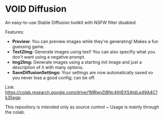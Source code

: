 # VOID Diffusion
An easy-to-use Stable Diffusion toolkit with NSFW filter disabled.

Features:
- **Preview:** You can preview images while they're generating! Makes a fun guessing game.
- **Text2Img:** Generate images using text! You can also specifiy what you don't want using a negative prompt.
- **Img2Img:**  Generate images using a starting init image and just a description of it with many options.
- **SaveDiffusionSettings:** Your settings are now automatically saved so you never lose a good config; can be off.

Link: https://colab.research.google.com/drive/1MRwvDBNc4jhlEXSAtdLe49A4C1k35pgp

This repository is intended only as source control ~ Usage is mainly through the colab.
